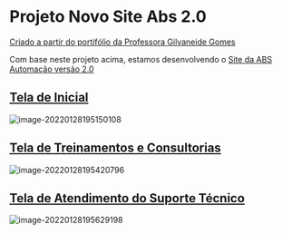 # Projeto Novo Site Abs 2.0

[Criado a partir do portifólio da Professora Gilvaneide Gomes](https://github.com/GilvaneideGomes/portifolio/tree/master)

Com base neste projeto acima, estamos desenvolvendo o [Site da ABS Automação versão 2.0](http://www.abscard.com.br)



## [Tela de Inicial](http://www.abscard.com.br/)





![image-20220128195150108](/home/gleyson/.config/Typora/typora-user-images/image-20220128195150108.png)



## [Tela de Treinamentos e Consultorias](http://www.abscard.com.br/treinamentos.html)



![image-20220128195420796](/home/gleyson/.config/Typora/typora-user-images/image-20220128195420796.png)



## [Tela de Atendimento do Suporte Técnico](http://www.abscard.com.br/suporte.html)

![image-20220128195629198](/home/gleyson/.config/Typora/typora-user-images/image-20220128195629198.png)
